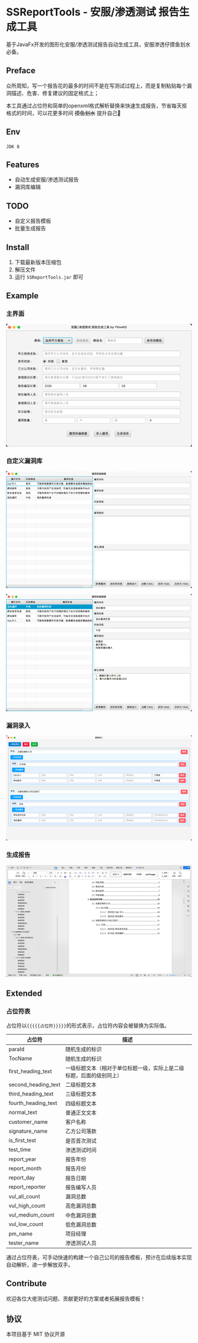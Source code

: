 # SSReportTools - 安服/渗透测试 报告生成工具

基于JavaFx开发的图形化安服/渗透测试报告自动生成工具，安服渗透仔摸鱼划水必备。

## Preface

众所周知，写一个报告花的最多的时间不是在写测试过程上，而是复制粘贴每个漏洞描述、危害、修复建议的固定格式上；

本工具通过占位符和简单的openxml格式解析替换来快速生成报告，节省每天抠格式的时间，可以花更多时间 ~~摸鱼划水~~ 提升自己🐶

## Env

`JDK 8`

## Features

- 自动生成安服/渗透测试报告
- 漏洞库编辑

## TODO

- 自定义报告模板
- 批量生成报告

## Install

1. 下载最新版本压缩包
2. 解压文件
3. 运行 `SSReportTools.jar` 即可

## Example

### 主界面

![img.png](img/img.png)

### 自定义漏洞库

![img_1.png](img/img_1.png)

![img_2.png](img/img_2.png)

### 漏洞录入

![img_3.png](img/img_3.png)

### 生成报告

![img_4.png](img/img_4.png)

## Extended

### 占位符表

占位符以`{{{{{占位符}}}}}`的形式表示，占位符内容会被替换为实际值。

| 占位符                 | 描述                                 |
|---------------------|------------------------------------|
| paraId              | 随机生成的标识                            |
| TocName             | 随机生成的标识                            |
| first_heading_text  | 一级标题文本（相对于单位标题一级，实际上是二级标题，后面的级别同上） |
| second_heading_text | 二级标题文本                             |
| third_heading_text  | 三级标题文本                             |
| fourth_heading_text | 四级标题文本                             |
| normal_text         | 普通正文文本                             |
| customer_name       | 客户名称                               |
| signature_name      | 乙方公司落款                             |
| is_first_test       | 是否首次测试                             |
| test_time           | 渗透测试时间                             |
| report_year         | 报告年份                               |
| report_month        | 报告月份                               |
| report_day          | 报告日期                               |
| report_reporter     | 报告编写人员                             |
| vul_all_count       | 漏洞总数                               |
| vul_high_count      | 高危漏洞总数                             |
| vul_medium_count    | 中危漏洞总数                             |
| vul_low_count       | 低危漏洞总数                             |
| pm_name             | 项目经理                               |
| tester_name         | 渗透测试人员                             |

通过占位符表，可手动快速的构建一个自己公司的报告模板，预计在后续版本实现自动解析，进一步解放双手。

## Contribute

欢迎各位大佬测试问题、贡献更好的方案或者拓展报告模板！

## 协议

本项目基于 MIT 协议开源
